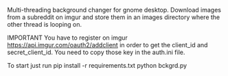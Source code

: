 Multi-threading background changer for gnome desktop.
Download images from a subreddit on imgur and store them in an images directory where the other thread is looping on.

IMPORTANT
You have to register on imgur https://api.imgur.com/oauth2/addclient in order to get the client_id and secret_client_id.
You need to copy those key in the auth.ini file.

To start just run
    pip install -r requirements.txt
    python bckgrd.py
